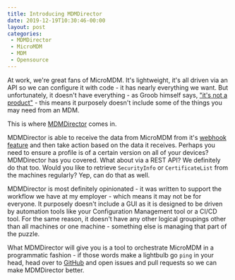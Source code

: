 ```yaml
---
title: Introducing MDMDirector
date: 2019-12-19T10:30:46-00:00
layout: post
categories:
 - MDMDirector
 - MicroMDM
 - MDM
 - Opensource
---
```



At work, we're great fans of MicroMDM. It's lightweight, it's all driven via an API so we can configure it with code - it has nearly everything we want. But unfortunately, it doesn't have everything - as Groob himself says, ["it's not a product"](https://github.com/micromdm/micromdm/blob/master/docs/user-guide/introduction.md#not-a-product) - this means it purposely doesn't include some of the things you may need from an MDM.

This is where [MDMDirector](https://github.com/mdmdirector/mdmdirector) comes in.

MDMDirector is able to receive the data from MicroMDM from it's [webhook feature](https://github.com/micromdm/micromdm/wiki/Webhooks) and then take action based on the data it receives. Perhaps you need to ensure a profile is of a certain version on all of your devices? MDMDirector has you covered. What about via a REST API? We definitely do that too. Would you like to retrieve `SecurityInfo` or `CertificateList` from the machines regularly? Yep, can do that as well.

MDMDirector is most definitely opinionated - it was written to support the workflow we have at my employer - which means it may not be for everyone. It purposely doesn't include a GUI as it is designed to be driven by automation tools like your Configuration Management tool or a CI/CD tool. For the same reason, it doesn't have any other logical groupings other than all machines or one machine - something else is managing that part of the puzzle.

What MDMDirector will give you is a tool to orchestrate MicroMDM in a programmatic fashion - if those words make a lightbulb go `ping` in your head, head over to [GitHub](https://github.com/mdmdirector/mdmdirector) and open issues and pull requests so we can make MDMDirector better.